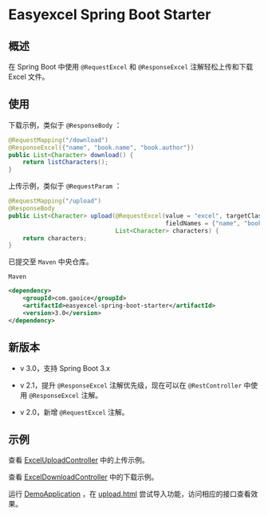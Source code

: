 # Easyexcel Spring Boot Starter
## 概述

在 Spring Boot 中使用 `@RequestExcel` 和 `@ResponseExcel` 注解轻松上传和下载 Excel 文件。



## 使用

下载示例，类似于 `@ResponseBody` ：

```java
@RequestMapping("/download")
@ResponseExcel({"name", "book.name", "book.author"})
public List<Character> download() {
    return listCharacters();
}
```

上传示例，类似于 `@RequestParam` ：

```java
@RequestMapping("/upload")
@ResponseBody
public List<Character> upload(@RequestExcel(value = "excel", targetClass = Character.class, 
                                    		fieldNames = {"name", "book.name", "book.author"}) 
                      		  List<Character> characters) {
    return characters;
}
```



已提交至 `Maven` 中央仓库。

`Maven`

```xml
<dependency>
    <groupId>com.gaoice</groupId>
    <artifactId>easyexcel-spring-boot-starter</artifactId>
    <version>3.0</version>
</dependency>
```



## 新版本

- v 3.0，支持 Spring Boot 3.x

- v 2.1，提升 `@ResponseExcel` 注解优先级，现在可以在 `@RestController` 中使用 `@ResponseExcel` 注解。
  
- v 2.0，新增 `@RequestExcel` 注解。



## 示例

查看 [ExcelUploadController](https://github.com/gaoice/easyexcel-spring-boot-starter/tree/master/src/test/java/com/gaoice/easyexcel/spring/boot/demo/web/ExcelUploadController.java) 中的上传示例。

查看 [ExcelDownloadController](https://github.com/gaoice/easyexcel-spring-boot-starter/tree/master/src/test/java/com/gaoice/easyexcel/spring/boot/demo/web/ExcelDownloadController.java) 中的下载示例。

运行 [DemoApplication](https://github.com/gaoice/easyexcel-spring-boot-starter/tree/master/src/test/java/com/gaoice/easyexcel/spring/boot/demo/DemoApplication.java) ，在 [upload.html](https://github.com/gaoice/easyexcel-spring-boot-starter/blob/master/src/test/resources/templates/upload.html) 尝试导入功能，访问相应的接口查看效果。

